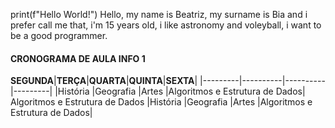 print(f"Hello World!")
Hello, my name is Beatriz, my surname is Bia and i prefer call me that, i'm 15 years old, i like astronomy and voleyball, i want to be a good programmer.

#### CRONOGRAMA DE AULA INFO 1

**SEGUNDA**|**TERÇA**|**QUARTA**|**QUINTA**|**SEXTA**|
           |---------|----------|----------|---------|
           |História |Geografia |Artes     |Algoritmos e Estrutura de Dados|
Algoritmos e Estrutura de Dados                          |História |Geografia |Artes |Algoritmos e Estrutura de Dados|



